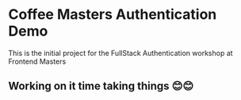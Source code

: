 # Coffee Masters Authentication Demo

This is the initial project for the FullStack Authentication workshop at Frontend Masters

## Working on it time taking things 😊😊
